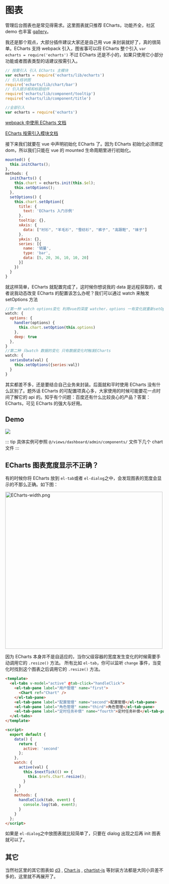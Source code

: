 # 图表

管理后台图表也是常见得需求。这里图表就只推荐 ECharts，功能齐全，社区 demo 也丰富 [gallery](http://gallery.echartsjs.com/explore.html)。

我还是那个观点，大部分插件建议大家还是自己用 vue 来封装就好了，真的很简单。ECharts 支持 webpack 引入，图省事可以将 ECharts 整个引入 `var echarts = require('echarts')` 不过 ECharts 还是不小的，如果只使用它小部分功能或者图表类型的话建议按需引入。

```js
// 按需引入 引入 ECharts 主模块
var echarts = require('echarts/lib/echarts')
// 引入柱状图
require('echarts/lib/chart/bar')
// 引入提示框和标题组件
require('echarts/lib/component/tooltip')
require('echarts/lib/component/title')

//全部引入
var echarts = require('echarts')
```

[webpack 中使用 ECharts 文档](http://echarts.baidu.com/tutorial.html#%E5%9C%A8%20webpack%20%E4%B8%AD%E4%BD%BF%E7%94%A8%20ECharts)

[ECharts 按需引入模块文档](https://github.com/ecomfe/echarts/blob/master/index.js)

接下来我们就要在 vue 中声明初始化 ECharts 了。因为 ECharts 初始化必须绑定 dom，所以我们只能在 vue 的 mounted 生命周期里进行初始化。

```js
mounted() {
  this.initCharts();
},
methods: {
  initCharts() {
    this.chart = echarts.init(this.$el);
    this.setOptions();
  },
  setOptions() {
    this.chart.setOption({
      title: {
        text: 'ECharts 入门示例'
      },
      tooltip: {},
      xAxis: {
        data: ["衬衫", "羊毛衫", "雪纺衫", "裤子", "高跟鞋", "袜子"]
      },
      yAxis: {},
      series: [{
        name: '销量',
        type: 'bar',
        data: [5, 20, 36, 10, 10, 20]
      }]
    })
  }
}
```

就这样简单，ECharts 就配置完成了，这时候你想说我的 data 是远程获取的，或者说我动态改变 ECharts 的配置该怎么办呢？我们可以通过 watch 来触发 setOptions 方法

```js
//第一种 watch options变化 利用vue的深度 watcher，options 一有变化就重新setOption
watch: {
  options: {
    handler(options) {
      this.chart.setOption(this.options)
    },
    deep: true
  },
}
//第二种 只watch 数据的变化 只有数据变化时触发ECharts
watch: {
  seriesData(val) {
    this.setOptions({series:val})
  }
}
```

其实都差不多，还是要结合自己业务来封装。后面就和平时使用 ECharts 没有什么区别了。题外话 ECharts 的可配置项真心多，大家使用的时候可能要花一点时间了解它的 api 的。知乎有个问题：百度还有什么比较良心的产品？答案：ECharts，可见 ECharts 的强大与好用。

## Demo

![](../../.vuepress/public/images/docImg/137aeadd-ad0e-4b21-badd-c53f96b7482b.gif)

::: tip
具体实例可参照 `@/views/dashboard/admin/components/` 文件下几个 chart 文件
:::

## ECharts 图表宽度显示不正确？

有的时候你将 ECharts 放到 `el-tab`或者 `el-dialog`之中，会发现图表的宽度会显示的不那么正确。如下图：

<img :src="$withBase('/images/ECharts-width.png')" alt="ECharts-width.png" width="500px">

因为 ECharts 本身并不是自适应的，当你父级容器的宽度发生变化的时候需要手动调用它的 `.resize()` 方法。
所有比如 `el-tab`，你可以监听 `change` 事件，当变化时找到这个图表之后调用它的 `.resize()` 方法。

```html
<template>
  <el-tabs v-model="active" @tab-click="handleClick">
    <el-tab-pane label="用户管理" name="first">
      <Chart ref="Chart" />
    </el-tab-pane>
    <el-tab-pane label="配置管理" name="second">配置管理</el-tab-pane>
    <el-tab-pane label="角色管理" name="third">角色管理</el-tab-pane>
    <el-tab-pane label="定时任务补偿" name="fourth">定时任务补偿</el-tab-pane>
  </el-tabs>
</template>

<script>
  export default {
    data() {
      return {
        active: 'second'
      };
    },
    watch: {
      active(val) {
        this.$nextTick(() => {
          this.$refs.Chart.resize();
        }
      }
    },
    methods: {
      handleClick(tab, event) {
        console.log(tab, event);
      }
    }
  };
</script>
```

如果是 `el-dialog`之中放图表就比较简单了，只要在 dialog 出现之后再 init 图表就可以了。

## 其它

当然社区里的其它图表如 [d3](https://github.com/d3/d3) , [Chart.js](https://github.com/chartjs/Chart.js) , [chartist-js](https://github.com/gionkunz/chartist-js) 等封装方法都是大同小异差不多的，这里就不再展开了。
